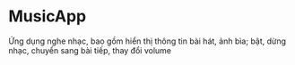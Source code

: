 # MusicApp

Ứng dụng nghe nhạc, bao gồm hiển thị thông tin bài hát, ảnh bìa; bật, dừng nhạc, chuyển sang bài tiếp, thay đổi volume
